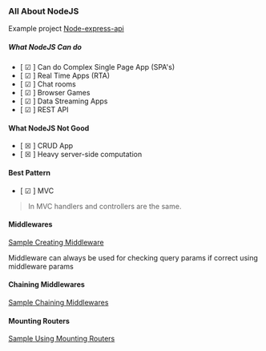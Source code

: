 ### All About NodeJS

Example project [Node-express-api](https://github.com/vindecodex/node-express-api)

##### What NodeJS Can do

- [ &#x2611; ] Can do Complex Single Page App (SPA's)
- [ &#x2611; ] Real Time Apps (RTA)
- [ &#x2611; ] Chat rooms
- [ &#x2611; ] Browser Games
- [ &#x2611; ] Data Streaming Apps
- [ &#x2611; ] REST API

#### What NodeJS Not Good
- [ &#x2612; ] CRUD App
- [ &#x2612; ] Heavy server-side computation

#### Best Pattern

- [ &#x2611; ] MVC
> In MVC handlers and controllers are the same.

#### Middlewares
[Sample Creating Middleware](/node/middleware.js)

Middleware can always be used for checking query params if correct using middleware params

#### Chaining Middlewares
[Sample Chaining Middlewares](/node/middleware.js)


#### Mounting Routers
[Sample Using Mounting Routers](https://github.com/vindecodex/node-express-api/blob/master/routes/person.js)


